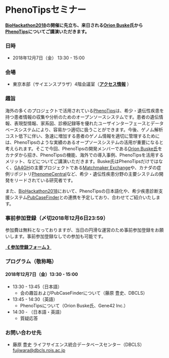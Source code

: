# PhenoTipsセミナー  

#### [BioHackathon2018](http://2018.biohackathon.org/)の開催に先立ち、来日される[Orion Buske](https://gene42.com/company/team)氏から[PhenoTips](https://phenotips.org)についてご講演いただきます。
  
### 日時
- 2018年12月7日（金） 13:30 - 15:00

### 会場
- 東京本部（サイエンスプラザ）4階会議室（[**アクセス情報**](http://www.jst.go.jp/koutsu.html#TOKYO) ）

### 趣旨
海外の多くのプロジェクトで活用されている[PhenoTips](https://phenotips.org)は、希少・遺伝性疾患を持つ患者情報の収集や分析のためのオープンソースシステムです。患者の遺伝情報、表現型情報、家系図、診療記録等を優れたユーザインターフェースとデータベースシステムにより、容易かつ適切に扱うことができます。今後、ゲノム解析コスト低下に伴い、急速に増加する患者のゲノム情報を適切に管理するためには、PhenoTipsのような実績のあるオープソースシステムの活用が重要になると考えられます。そこで今回、PhenoTipsの開発メンバーである[Orion Buske氏](https://gene42.com/company/team)をカナダから招き、PhenoTipsの機能、海外での導入事例、PhenoTipsを活用するメリット、などについてご講演いただきます。Buske氏はPhenoTipsだけではなく、[GA4GH](https://www.ga4gh.org)の主要プロジェクトである[Matchmaker Exchange](https://www.matchmakerexchange.org)や、カナダの症例リポジトリ[PhenomeCentral](https://www.phenomecentral.org)など、希少・遺伝性疾患分野の主要システムの開発をリードされている研究者です。

また、[BioHackathon2018](http://2018.biohackathon.org/)において、PhenoTipsの日本語化や、希少疾患診断支援システム[PubCaseFinder](https://pubcasefinder.dbcls.jp)との連携を予定しており、合わせてご紹介いたします。
  
### 事前参加登録（〆切2018年12月6日23:59）
参加費は無料となっておりますが、当日の円滑な運営のため事前参加登録をお願いします。事前参加登録なしでの参加も可能です。

[**《 参加登録フォーム 》**](https://goo.gl/forms/udGTpUcF1BCsKl9o2)
  
### プログラム（敬称略）
#### 2018年12月7日（金）13:30 - 15:00
* 13:30 - 13:45（日本語）
  - 会の趣旨およびPubCaseFinderについて（藤原 豊史、DBCLS）
* 13:45 - 14:30（英語）
  - PhenoTipsについて（Orion Buske氏、Gene42 Inc.）
* 14:30 - （日本語・英語）
  - 質疑応答
  
### お問い合わせ先
- 藤原 豊史 ライフサイエンス統合データベースセンター（DBCLS）[fujiwara@dbcls.rois.ac.jp](mailto:fujiwara@dbcls.rois.ac.jp)
